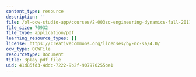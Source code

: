 ```yaml
---
content_type: resource
description: ''
file: /ol-ocw-studio-app/courses/2-003sc-engineering-dynamics-fall-2011/41d85fd34ddc72229b2f907970255be1_GUvoVvXwoOQ.pdf
file_size: 70932
file_type: application/pdf
learning_resource_types: []
license: https://creativecommons.org/licenses/by-nc-sa/4.0/
ocw_type: OCWFile
resourcetype: Document
title: 3play pdf file
uid: 41d85fd3-4ddc-7222-9b2f-907970255be1
---
```

